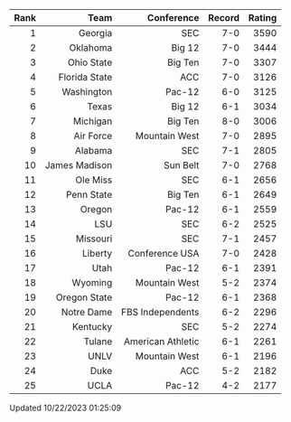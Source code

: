 | Rank  | Team                 | Conference           | Record   | Rating |
| ---:  | ---:                 | ---:                 | ---:     | ---:   |
| 1     | Georgia              | SEC                  | 7-0      | 3590   |
| 2     | Oklahoma             | Big 12               | 7-0      | 3444   |
| 3     | Ohio State           | Big Ten              | 7-0      | 3307   |
| 4     | Florida State        | ACC                  | 7-0      | 3126   |
| 5     | Washington           | Pac-12               | 6-0      | 3125   |
| 6     | Texas                | Big 12               | 6-1      | 3034   |
| 7     | Michigan             | Big Ten              | 8-0      | 3006   |
| 8     | Air Force            | Mountain West        | 7-0      | 2895   |
| 9     | Alabama              | SEC                  | 7-1      | 2805   |
| 10    | James Madison        | Sun Belt             | 7-0      | 2768   |
| 11    | Ole Miss             | SEC                  | 6-1      | 2656   |
| 12    | Penn State           | Big Ten              | 6-1      | 2649   |
| 13    | Oregon               | Pac-12               | 6-1      | 2559   |
| 14    | LSU                  | SEC                  | 6-2      | 2525   |
| 15    | Missouri             | SEC                  | 7-1      | 2457   |
| 16    | Liberty              | Conference USA       | 7-0      | 2428   |
| 17    | Utah                 | Pac-12               | 6-1      | 2391   |
| 18    | Wyoming              | Mountain West        | 5-2      | 2374   |
| 19    | Oregon State         | Pac-12               | 6-1      | 2368   |
| 20    | Notre Dame           | FBS Independents     | 6-2      | 2296   |
| 21    | Kentucky             | SEC                  | 5-2      | 2274   |
| 22    | Tulane               | American Athletic    | 6-1      | 2261   |
| 23    | UNLV                 | Mountain West        | 6-1      | 2196   |
| 24    | Duke                 | ACC                  | 5-2      | 2182   |
| 25    | UCLA                 | Pac-12               | 4-2      | 2177   |

Updated 10/22/2023 01:25:09
